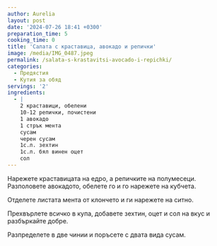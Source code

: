 ```yaml
---
author: Aurelia
layout: post
date: '2024-07-26 18:41 +0300'
preparation_time: 5
cooking_time: 0
title: 'Салата с краставица, авокадо и репички'
image: /media/IMG_0487.jpeg
permalink: /salata-s-krastavitsi-avocado-i-repichki/
categories:
  - Предястия
  - Кутия за обяд
servings: '2'
ingredients:
  - |
    2 краставици, обелени
    10-12 репички, почистени
    1 авокадо
    1 стрък мента
    сусам
    черен сусам
    1с.л. зехтин
    1с.л. бял винен оцет
    сол
---
```

Нарежете краставицата на едро, а репичките на полумесеци. Разполовете авокадото, обелете го и го нарежете на кубчета. 

Отделете листата мента от клончето и ги нарежете на ситно.

Прехвърлете всичко в купа, добавете зехтин, оцет и сол на вкус и разбъркайте добре.

Разпределете в две чинии и поръсете с двата вида сусам.